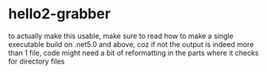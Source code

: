 # hello2-grabber

to actually make this usable, make sure to read how to make a single executable build on .net5.0 and above, coz if not the output is indeed more than 1 file,
code might need a bit of reformatting in the parts where it checks for directory files
